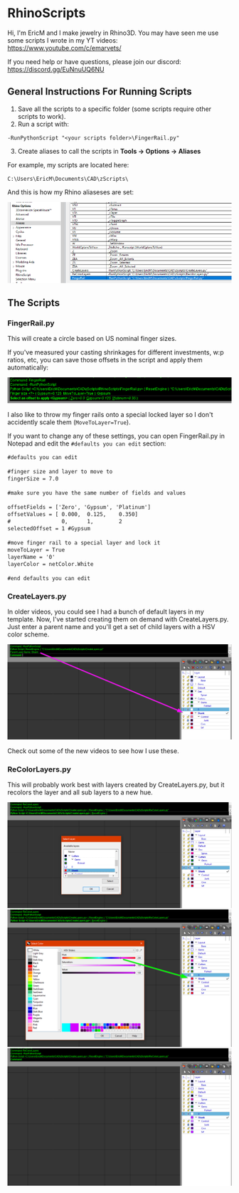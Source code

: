 # RhinoScripts
Hi, I'm EricM and I make jewelry in Rhino3D.  You may have seen me use some scripts I wrote in my YT videos:
https://www.youtube.com/c/emarvets/

If you need help or have questions, please join our discord:
https://discord.gg/EuNnuUQ6NU

## General Instructions For Running Scripts

1) Save all the scripts to a specific folder (some scripts require other scripts to work).
2) Run a script with:
```
-RunPythonScript "<your scripts folder>\FingerRail.py"
```
3) Create aliases to call the scripts in **Tools -> Options -> Aliases**


For example, my scripts are located here:
```
C:\Users\EricM\Documents\CAD\zScripts\
```
And this is how my Rhino aliaseses are set:

![alt text](https://github.com/EricM81/RhinoScripts/blob/main/images/aliases.png?raw=true)

## The Scripts

### FingerRail.py

This will create a circle based on US nominal finger sizes.  

If you've measured your casting shrinkages for different investments, w:p ratios, etc, you can save those offsets in the script and apply them automatically:

![alt text](https://github.com/EricM81/RhinoScripts/blob/main/images/ShrinkageOffsets.png?raw=true)

I also like to throw my finger rails onto a special locked layer so I don't accidently scale them (`MoveToLayer=True`).

If you want to change any of these settings, you can open FingerRail.py in Notepad and edit the `#defaults you can edit` section:

```
#defaults you can edit

#finger size and layer to move to
fingerSize = 7.0

#make sure you have the same number of fields and values

offsetFields = ['Zero', 'Gypsum', 'Platinum']
offsetValues = [ 0.000,  0.125,    0.350]
#                0,      1,        2
selectedOffset = 1 #Gypsum

#move finger rail to a special layer and lock it
moveToLayer = True
layerName = '0'
layerColor = netColor.White

#end defaults you can edit
```

### CreateLayers.py

In older videos, you could see I had a bunch of default layers in my template.  Now, I've started creating them on demand with CreateLayers.py.  Just enter a parent name and you'll get a set of child layers with a HSV color scheme.

![alt text](https://github.com/EricM81/RhinoScripts/blob/main/images/CreateLayers.png?raw=true)

Check out some of the new videos to see how I use these.

### ReColorLayers.py

This will probably work best with layers created by CreateLayers.py, but it recolors the layer and all sub layers to a new hue.

![alt text](https://github.com/EricM81/RhinoScripts/blob/main/images/RecolorLayers1.png?raw=true)
![alt text](https://github.com/EricM81/RhinoScripts/blob/main/images/RecolorLayers2.png?raw=true)
![alt text](https://github.com/EricM81/RhinoScripts/blob/main/images/RecolorLayers3.png?raw=true)
